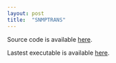 ```yaml
---
layout: post
title:  "SNMPTRANS"
---
```

Source code is available [here](http://github.com/btravers/snmptrans).

Lastest executable is available [here](http://btravers.github.io/snmptrans).